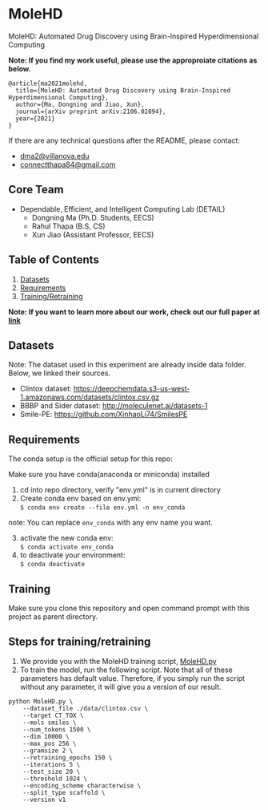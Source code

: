 # MoleHD
MoleHD: Automated Drug Discovery using Brain-Inspired Hyperdimensional Computing

**Note: If you find my work useful, please use the approproiate citations as below.**

```
@article{ma2021molehd,
  title={MoleHD: Automated Drug Discovery using Brain-Inspired Hyperdimensional Computing},
  author={Ma, Dongning and Jiao, Xun},
  journal={arXiv preprint arXiv:2106.02894},
  year={2021}
}
```

If there are any technical questions after the README, please contact:
* dma2@villanova.edu
* connectthapa84@gmail.com

## Core Team

* Dependable, Efficient, and Intelligent Computing Lab (DETAIL)
  	* Dongning Ma (Ph.D. Students, EECS)
	* Rahul Thapa (B.S, CS)
  	* Xun Jiao (Assistant Professor, EECS)


## Table of Contents
1. [Datasets](#Datasets)
2. [Requirements](#Requirements)
3. [Training/Retraining](#Training)

**Note: If you want to learn more about our work, check out our full paper at [link](link)**

## Datasets

Note: The dataset used in this experiment are already inside data folder. Below, we linked their sources. 

 - Clintox dataset: https://deepchemdata.s3-us-west-1.amazonaws.com/datasets/clintox.csv.gz
 - BBBP and Sider dataset: http://moleculenet.ai/datasets-1 
 - Smile-PE: https://github.com/XinhaoLi74/SmilesPE

## Requirements

The conda setup is the official setup for this repo:

Make sure you have conda(anaconda or miniconda) installed

1. cd into repo directory, verify "env.yml" is in current directory
2. Create conda env based on env.yml:  
`$ conda env create --file env.yml -n env_conda`

note: You can replace `env_conda` with any env name you want. 

3. activate the new conda env:  
`$ conda activate env_conda` 
4. to deactivate your environment:   
`$ conda deactivate`  

## Training
Make sure you clone this repository and open command prompt with this project as parent directory. 

## Steps for training/retraining
1. We provide you with the MoleHD training script, [MoleHD.py](./MoleHD.py)
2. To train the model, run the following script. Note that all of these parameters has default value. Therefore, if you simply run the script without any parameter, it will give you a version of our result. 
```
python MoleHD.py \
    --dataset_file ./data/clintox.csv \
    --target CT_TOX \
    --mols smiles \
    --num_tokens 1500 \
    --dim 10000 \
    --max_pos 256 \
    --gramsize 2 \
    --retraining_epochs 150 \
    --iterations 5 \
    --test_size 20 \
    --threshold 1024 \
    --encoding_scheme characterwise \
    --split_type scaffold \
    --version v1
```
